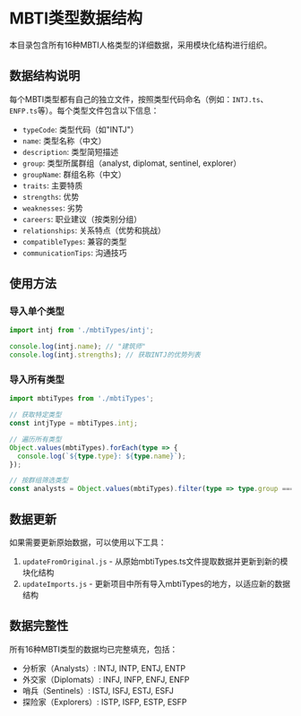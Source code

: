 # MBTI类型数据结构

本目录包含所有16种MBTI人格类型的详细数据，采用模块化结构进行组织。

## 数据结构说明

每个MBTI类型都有自己的独立文件，按照类型代码命名（例如：`INTJ.ts`、`ENFP.ts`等）。每个类型文件包含以下信息：

- `typeCode`: 类型代码（如"INTJ"）
- `name`: 类型名称（中文）
- `description`: 类型简短描述
- `group`: 类型所属群组（analyst, diplomat, sentinel, explorer）
- `groupName`: 群组名称（中文）
- `traits`: 主要特质
- `strengths`: 优势
- `weaknesses`: 劣势
- `careers`: 职业建议（按类别分组）
- `relationships`: 关系特点（优势和挑战）
- `compatibleTypes`: 兼容的类型
- `communicationTips`: 沟通技巧

## 使用方法

### 导入单个类型

```typescript
import intj from './mbtiTypes/intj';

console.log(intj.name); // "建筑师"
console.log(intj.strengths); // 获取INTJ的优势列表
```

### 导入所有类型

```typescript
import mbtiTypes from './mbtiTypes';

// 获取特定类型
const intjType = mbtiTypes.intj;

// 遍历所有类型
Object.values(mbtiTypes).forEach(type => {
  console.log(`${type.type}: ${type.name}`);
});

// 按群组筛选类型
const analysts = Object.values(mbtiTypes).filter(type => type.group === 'analyst');
```

## 数据更新

如果需要更新原始数据，可以使用以下工具：

1. `updateFromOriginal.js` - 从原始mbtiTypes.ts文件提取数据并更新到新的模块化结构
2. `updateImports.js` - 更新项目中所有导入mbtiTypes的地方，以适应新的数据结构

## 数据完整性

所有16种MBTI类型的数据均已完整填充，包括：

- 分析家（Analysts）: INTJ, INTP, ENTJ, ENTP
- 外交家（Diplomats）: INFJ, INFP, ENFJ, ENFP
- 哨兵（Sentinels）: ISTJ, ISFJ, ESTJ, ESFJ
- 探险家（Explorers）: ISTP, ISFP, ESTP, ESFP 